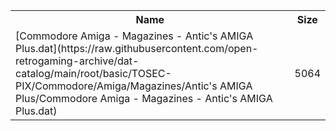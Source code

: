 <table>
<tr><th>Name</th><th>Size</th></tr>
<tr><td>
[Commodore Amiga - Magazines - Antic's AMIGA Plus.dat](https://raw.githubusercontent.com/open-retrogaming-archive/dat-catalog/main/root/basic/TOSEC-PIX/Commodore/Amiga/Magazines/Antic's AMIGA Plus/Commodore Amiga - Magazines - Antic's AMIGA Plus.dat)
</td><td>5064</td></tr>
</table>
